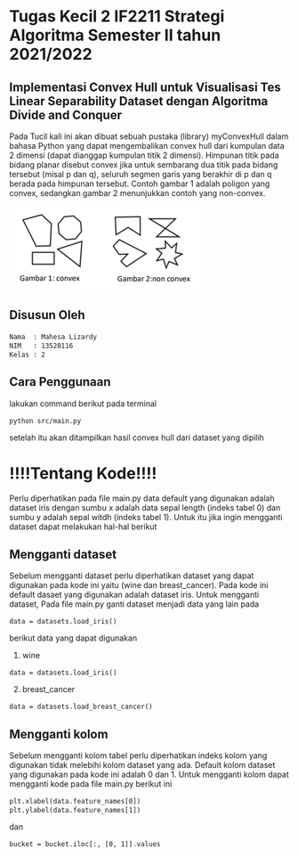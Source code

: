 # Tugas Kecil 2 IF2211 Strategi Algoritma Semester II tahun 2021/2022

## Implementasi Convex Hull untuk Visualisasi Tes Linear Separability Dataset dengan Algoritma Divide and Conquer

Pada Tucil kali ini akan dibuat sebuah pustaka (library) myConvexHull dalam bahasa Python yang dapat mengembalikan convex hull dari kumpulan data 2 dimensi (dapat dianggap kumpulan titik 2 dimensi). Himpunan titik pada bidang planar disebut convex jika untuk sembarang dua titik pada bidang tersebut (misal p dan q), seluruh segmen garis yang berakhir di p dan q berada pada himpunan tersebut. Contoh gambar 1 adalah poligon yang convex, sedangkan gambar 2 menunjukkan contoh yang non-convex.

<img src="img/image1.png" alt="Alt text" title="Optional title">

## Disusun Oleh

```
Nama  : Mahesa Lizardy
NIM   : 13520116
Kelas : 2
```

## Cara Penggunaan

lakukan command berikut pada terminal

```
python src/main.py
```

setelah itu akan ditampilkan hasil convex hull dari dataset yang dipilih

# !!!!Tentang Kode!!!!

Perlu diperhatikan pada file main.py data default yang digunakan adalah dataset iris dengan sumbu x adalah data sepal length (indeks tabel 0) dan sumbu y adalah sepal witdh (indeks tabel 1). Untuk itu jika ingin mengganti dataset dapat melakukan hal-hal berikut

## Mengganti dataset

Sebelum mengganti dataset perlu diperhatikan dataset yang dapat digunakan pada kode ini yaitu (wine dan breast_cancer). Pada kode ini default dasaet yang digunakan adalah dataset iris. Untuk mengganti dataset, Pada file main.py ganti dataset menjadi data yang lain pada

```
data = datasets.load_iris()
```

berikut data yang dapat digunakan

1. wine

```
data = datasets.load_iris()
```

2. breast_cancer

```
data = datasets.load_breast_cancer()
```

## Mengganti kolom

Sebelum mengganti kolom tabel perlu diperhatikan indeks kolom yang digunakan tidak melebihi kolom dataset yang ada. Default kolom dataset yang digunakan pada kode ini adalah 0 dan 1. Untuk mengganti kolom dapat mengganti kode pada file main.py berikut ini

```
plt.xlabel(data.feature_names[0])
plt.ylabel(data.feature_names[1])
```

dan

```
bucket = bucket.iloc[:, [0, 1]].values
```
